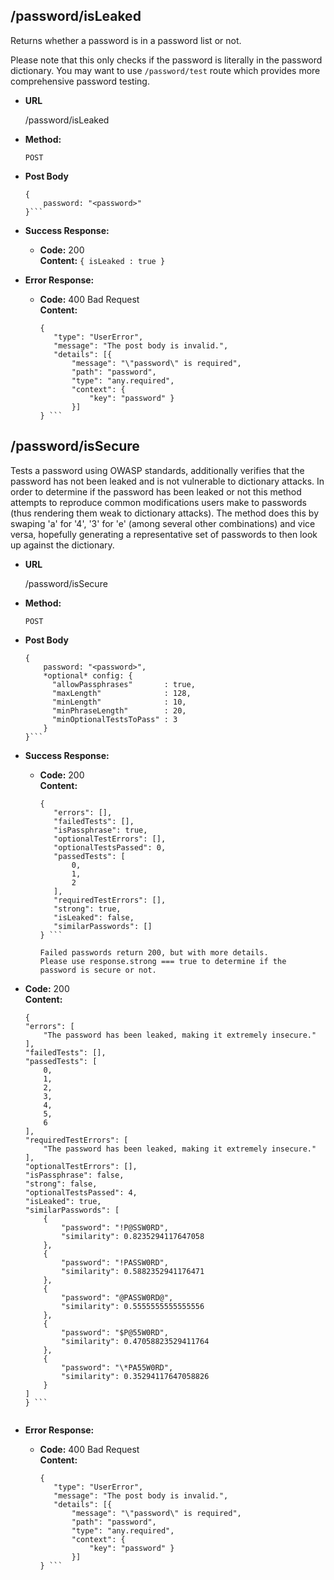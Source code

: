 **/password/isLeaked**
----
  Returns whether a password is in a password list or not.

  Please note that this only checks if the password is literally in the password dictionary. You may want to use
  `/password/test` route which provides more comprehensive password testing.

* **URL**

  /password/isLeaked

* **Method:**

  `POST`

* **Post Body**

  ```
  {
      password: "<password>"
  }```

* **Success Response:**

  * **Code:** 200 <br />
    **Content:** `{ isLeaked : true }`

* **Error Response:**

  * **Code:** 400 Bad Request <br />
  **Content:**
     ```
     {
        "type": "UserError",
        "message": "The post body is invalid.",
        "details": [{
            "message": "\"password\" is required",
            "path": "password",
            "type": "any.required",
            "context": {
                "key": "password" }
            }]
    } ```

**/password/isSecure**
----
  Tests a password using OWASP standards, additionally verifies that the password has not been leaked and is not vulnerable to dictionary attacks.
  In order to determine if the password has been leaked or not this method attempts to reproduce
  common modifications users make to passwords (thus rendering them weak to dictionary attacks).
  The method does this by swaping 'a' for '4', '3' for 'e' (among several other combinations) and vice versa,
  hopefully generating a representative set of passwords to then look up against the dictionary.

* **URL**

  /password/isSecure

* **Method:**

  `POST`

* **Post Body**

  ```
  {
      password: "<password>",
      *optional* config: {
        "allowPassphrases"       : true,
        "maxLength"              : 128,
        "minLength"              : 10,
        "minPhraseLength"        : 20,
        "minOptionalTestsToPass" : 3
      }
  }```

* **Success Response:**

  * **Code:** 200 <br />
    **Content:**
     ```
     {
        "errors": [],
        "failedTests": [],
        "isPassphrase": true,
        "optionalTestErrors": [],
        "optionalTestsPassed": 0,
        "passedTests": [
            0,
            1,
            2
        ],
        "requiredTestErrors": [],
        "strong": true,
        "isLeaked": false,
        "similarPasswords": []
    } ```

    Failed passwords return 200, but with more details.
    Please use response.strong === true to determine if the password is secure or not.

* **Code:** 200 <br />
    **Content:**
    ```
    {
    "errors": [
        "The password has been leaked, making it extremely insecure."
    ],
    "failedTests": [],
    "passedTests": [
        0,
        1,
        2,
        3,
        4,
        5,
        6
    ],
    "requiredTestErrors": [
        "The password has been leaked, making it extremely insecure."
    ],
    "optionalTestErrors": [],
    "isPassphrase": false,
    "strong": false,
    "optionalTestsPassed": 4,
    "isLeaked": true,
    "similarPasswords": [
        {
            "password": "!P@SSW0RD",
            "similarity": 0.8235294117647058
        },
        {
            "password": "!PASSW0RD",
            "similarity": 0.5882352941176471
        },
        {
            "password": "@PASSW0RD@",
            "similarity": 0.5555555555555556
        },
        {
            "password": "$P@55W0RD",
            "similarity": 0.47058823529411764
        },
        {
            "password": "\*PA55W0RD",
            "similarity": 0.35294117647058826
        }
    ]
    } ```


* **Error Response:**

  * **Code:** 400 Bad Request <br />
    **Content:**
     ```
     {
        "type": "UserError",
        "message": "The post body is invalid.",
        "details": [{
            "message": "\"password\" is required",
            "path": "password",
            "type": "any.required",
            "context": {
                "key": "password" }
            }]
    } ```
